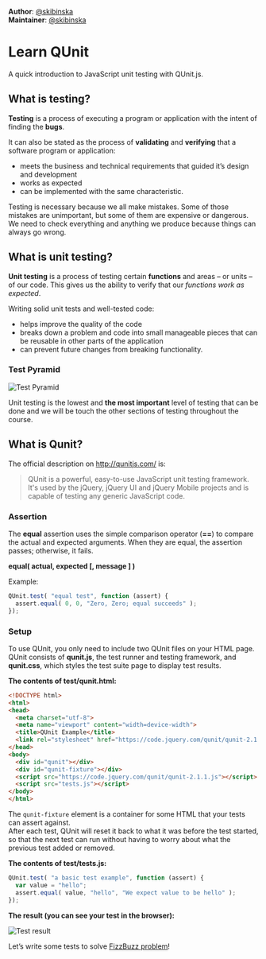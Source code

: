 
**Author**: [@skibinska](https://github.com/skibinska)  
**Maintainer**: [@skibinska](https://github.com/skibinska)

# Learn QUnit

A quick introduction to JavaScript unit testing with QUnit.js.

## What is testing?  

**Testing** is a process of executing a program or application with the intent of finding the **bugs**.

It can also be stated as the process of **validating** and **verifying** that a software program or application:  
- meets the business and technical requirements that guided it’s design and development
- works as expected
- can be implemented with the same characteristic.

Testing is necessary because we all make mistakes. Some of those mistakes are unimportant, but some of them are expensive or dangerous. We need to check everything and anything we produce because things can always go wrong.

## What is unit testing?  

**Unit testing** is a process of testing certain **functions** and areas – or units – of our code. This gives us the ability to verify that our _functions work as expected_.

Writing solid unit tests and well-tested code:

- helps improve the quality of the code
- breaks down a problem and code into small manageable pieces that can be reusable in other parts of the application
- can prevent future changes from breaking functionality.

### Test Pyramid

![Test Pyramid](https://camo.githubusercontent.com/b534765df977b04200cc1f080207d15d9f1c3937/68747470733a2f2f6d656469612e6c6963646e2e636f6d2f6d70722f6d70722f702f382f3030352f3039392f3231392f303863356135352e6a7067)

Unit testing is the lowest and **the most important** level of testing that can be done and we will be touch the other sections of testing throughout the course.

## What is Qunit?

The official description on http://qunitjs.com/ is:

> QUnit is a powerful, easy-to-use JavaScript unit testing framework.
  It's used by the jQuery, jQuery UI and jQuery Mobile projects and is capable of testing any generic JavaScript code.

### Assertion

The **equal** assertion uses the simple comparison operator (**==**) to compare the actual and expected arguments.
When they are equal, the assertion passes; otherwise, it fails.

**equal( actual, expected [, message ] )**

Example:

```javascript
QUnit.test( "equal test", function (assert) {
  assert.equal( 0, 0, "Zero, Zero; equal succeeds" );
});
```

### Setup

To use QUnit, you only need to include two QUnit files on your HTML page.   
QUnit consists of  **qunit.js**, the test runner and testing framework, and **qunit.css**, which styles the test suite page to display test results.

**The contents of test/qunit.html:**

```html
<!DOCTYPE html>
<html>
<head>
  <meta charset="utf-8">
  <meta name="viewport" content="width=device-width">
  <title>QUnit Example</title>
  <link rel="stylesheet" href="https://code.jquery.com/qunit/qunit-2.1.1.css">
</head>
<body>
  <div id="qunit"></div>
  <div id="qunit-fixture"></div>
  <script src="https://code.jquery.com/qunit/qunit-2.1.1.js"></script>
  <script src="tests.js"></script>
</body>
</html>
```
The ```qunit-fixture``` element is a container for some HTML that your tests can assert against.  
After each test, QUnit will reset it back to what it was before the test started, so that the next test can run without having to worry about what the previous test added or removed.

**The contents of test/tests.js:**

```javascript
QUnit.test( "a basic test example", function (assert) {
  var value = "hello";
  assert.equal( value, "hello", "We expect value to be hello" );
});
```

**The result (you can see your test in the browser):**

![Test result](https://cloud.githubusercontent.com/assets/10700103/23134810/13082880-f78e-11e6-9c9a-f68d7dd3d40b.png)

Let’s write some tests to solve [FizzBuzz problem](https://github.com/skibinska/fizzbuzz)!
